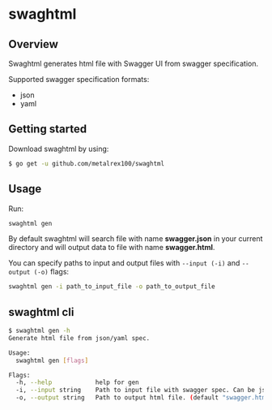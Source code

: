 # swaghtml

## Overview
Swaghtml generates html file with Swagger UI from swagger specification.

Supported swagger specification formats:
* json
* yaml 

## Getting started

Download swaghtml by using:
```sh
$ go get -u github.com/metalrex100/swaghtml
```

## Usage

Run:
```sh
swaghtml gen
```
 
By default swaghtml will search file with name **swagger.json** in your current directory and will output data to file with name **swagger.html**.

You can specify paths to input and output files with `--input (-i)` and `--output (-o)` flags:
```sh
swaghtml gen -i path_to_input_file -o path_to_output_file
```

## swaghtml cli
```sh
$ swaghtml gen -h
Generate html file from json/yaml spec.

Usage:
  swaghtml gen [flags]

Flags:
  -h, --help            help for gen
  -i, --input string    Path to input file with swagger spec. Can be json or yaml. (default "swagger.json")
  -o, --output string   Path to output html file. (default "swagger.html")
```